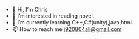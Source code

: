 - 👋 Hi, I’m Chris
- 👀 I’m interested in reading novel.
- 🌱 I’m currently learning C++,C#(unity),java,html.
- 📫 How to reach me j920804ali@gmail.com

<!---
Breeze71/Breeze71 is a ✨ special ✨ repository because its `README.md` (this file) appears on your GitHub profile.
You can click the Preview link to take a look at your changes.
--->
